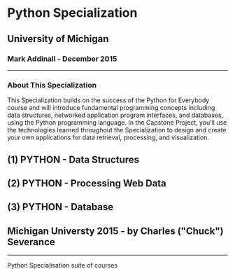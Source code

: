 # Python Specialization
## University of Michigan
### Mark Addinall - December 2015
---- 
### About This Specialization
This Specialization builds on the success of the Python for Everybody course and will introduce fundamental programming concepts including data structures, networked application program interfaces, and databases, using the Python programming language. In the Capstone Project, you’ll use the technologies learned throughout the Specialization to design and create your own applications for data retrieval, processing, and visualization.

## (1) PYTHON - Data Structures
## (2) PYTHON - Processing Web Data
## (3) PYTHON - Database

## Michigan Universty 2015 - by Charles ("Chuck") Severance

-----

Python Specialisation suite of courses



